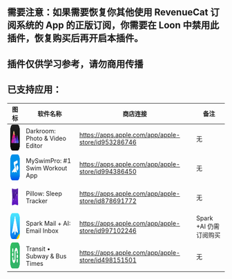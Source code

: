 ## 需要注意：如果需要恢复你其他使用 RevenueCat 订阅系统的 App 的正版订阅，你需要在 Loon 中禁用此插件，恢复购买后再开启本插件。
## 插件仅供学习参考，请勿商用传播

## 已支持应用：

|图标| 软件名称      | 商店连接 | 备注 |
| ----------- | ----------- | ----------- | ----------- |
|<img src="https://raw.githubusercontent.com/seanzhang98/LoonScript/main/revenuecat/icon/Darkroom.png" width="60" height="60"/>| Darkroom: Photo & Video Editor | https://apps.apple.com/app/apple-store/id953286746       | 无 |
|<img src="https://raw.githubusercontent.com/seanzhang98/LoonScript/main/revenuecat/icon/MySwimPro.png" width="60" height="60"/>| MySwimPro: #1 Swim Workout App | https://apps.apple.com/app/apple-store/id994386450        | 无 |
|<img src="https://raw.githubusercontent.com/seanzhang98/LoonScript/main/revenuecat/icon/Pillow.png" width="60" height="60"/>| Pillow: Sleep Tracker | https://apps.apple.com/app/apple-store/id878691772        | 无 |
|<img src="https://raw.githubusercontent.com/seanzhang98/LoonScript/main/revenuecat/icon/Spark.png" width="60" height="60"/>| Spark Mail + AI: Email Inbox | https://apps.apple.com/app/apple-store/id997102246       | Spark +AI 仍需订阅购买 |
|<img src="https://raw.githubusercontent.com/seanzhang98/LoonScript/main/revenuecat/icon/Transit.png" width="60" height="60"/>| Transit • Subway & Bus Times | https://apps.apple.com/app/apple-store/id498151501        | 无 |

